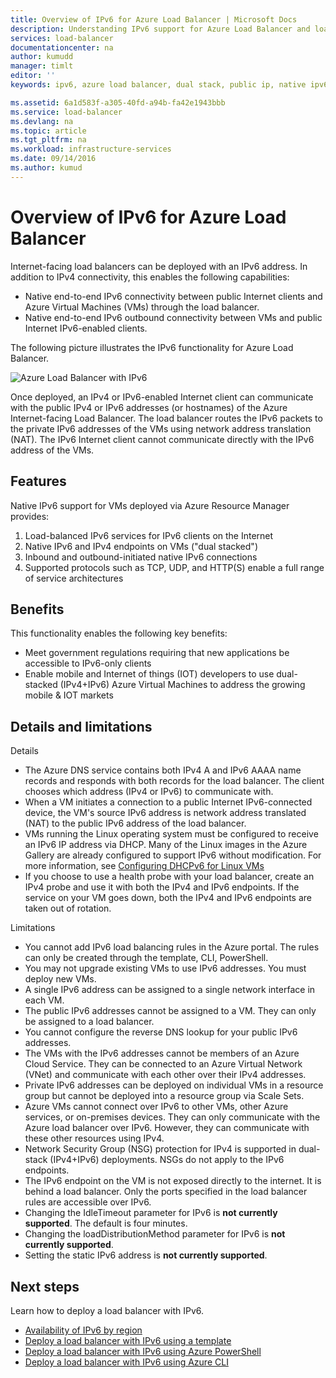 ```yaml
---
title: Overview of IPv6 for Azure Load Balancer | Microsoft Docs
description: Understanding IPv6 support for Azure Load Balancer and load-balanced VMs.
services: load-balancer
documentationcenter: na
author: kumudd
manager: timlt
editor: ''
keywords: ipv6, azure load balancer, dual stack, public ip, native ipv6, mobile, iot

ms.assetid: 6a1d583f-a305-40fd-a94b-fa42e1943bbb
ms.service: load-balancer
ms.devlang: na
ms.topic: article
ms.tgt_pltfrm: na
ms.workload: infrastructure-services
ms.date: 09/14/2016
ms.author: kumud
---
```


# Overview of IPv6 for Azure Load Balancer

Internet-facing load balancers can be deployed with an IPv6 address. In addition to IPv4 connectivity, this enables the following capabilities:

* Native end-to-end IPv6 connectivity between public Internet clients and Azure Virtual Machines (VMs) through the load balancer.
* Native end-to-end IPv6 outbound connectivity between VMs and public Internet IPv6-enabled clients.

The following picture illustrates the IPv6 functionality for Azure Load Balancer.

![Azure Load Balancer with IPv6](./media/load-balancer-ipv6-overview/load-balancer-ipv6.png)

Once deployed, an IPv4 or IPv6-enabled Internet client can communicate with the public IPv4 or IPv6 addresses (or hostnames) of the Azure Internet-facing Load Balancer. The load balancer routes the IPv6 packets to the private IPv6 addresses of the VMs using network address translation (NAT). The IPv6 Internet client cannot communicate directly with the IPv6 address of the VMs.

## Features

Native IPv6 support for VMs deployed via Azure Resource Manager provides:

1. Load-balanced IPv6 services for IPv6 clients on the Internet
2. Native IPv6 and IPv4 endpoints on VMs ("dual stacked")
3. Inbound and outbound-initiated native IPv6 connections
4. Supported protocols such as TCP, UDP, and HTTP(S) enable a full range of service architectures

## Benefits

This functionality enables the following key benefits:

* Meet government regulations requiring that new applications be accessible to IPv6-only clients
* Enable mobile and Internet of things (IOT) developers to use dual-stacked (IPv4+IPv6) Azure Virtual Machines to address the growing mobile & IOT markets

## Details and limitations

Details

* The Azure DNS service contains both IPv4 A and IPv6 AAAA name records and responds with both records for the load balancer. The client chooses which address (IPv4 or IPv6) to communicate with.
* When a VM initiates a connection to a public Internet IPv6-connected device, the VM's source IPv6 address is network address translated (NAT) to the public IPv6 address of the load balancer.
* VMs running the Linux operating system must be configured to receive an IPv6 IP address via DHCP. Many of the Linux images in the Azure Gallery are already configured to support IPv6 without modification. For more information, see [Configuring DHCPv6 for Linux VMs](load-balancer-ipv6-for-linux.md)
* If you choose to use a health probe with your load balancer, create an IPv4 probe and use it with both the IPv4 and IPv6 endpoints. If the service on your VM goes down, both the IPv4 and IPv6 endpoints are taken out of rotation.

Limitations

* You cannot add IPv6 load balancing rules in the Azure portal. The rules can only be created through the template, CLI, PowerShell.
* You may not upgrade existing VMs to use IPv6 addresses. You must deploy new VMs.
* A single IPv6 address can be assigned to a single network interface in each VM.
* The public IPv6 addresses cannot be assigned to a VM. They can only be assigned to a load balancer.
* You cannot configure the reverse DNS lookup for your public IPv6 addresses.
* The VMs with the IPv6 addresses cannot be members of an Azure Cloud Service. They can be connected to an Azure Virtual Network (VNet) and communicate with each other over their IPv4 addresses.
* Private IPv6 addresses can be deployed on individual VMs in a resource group but cannot be deployed into a resource group via Scale Sets.
* Azure VMs cannot connect over IPv6 to other VMs, other Azure services, or on-premises devices. They can only communicate with the Azure load balancer over IPv6. However, they can communicate with these other resources using IPv4.
* Network Security Group (NSG) protection for IPv4 is supported in dual-stack (IPv4+IPv6) deployments. NSGs do not apply to the IPv6 endpoints.
* The IPv6 endpoint on the VM is not exposed directly to the internet. It is behind a load balancer. Only the ports specified in the load balancer rules are accessible over IPv6.
* Changing the IdleTimeout parameter for IPv6 is **not currently supported**. The default is four minutes.
* Changing the loadDistributionMethod parameter for IPv6 is **not currently supported**.
* Setting the static IPv6 address is **not currently supported**.

## Next steps

Learn how to deploy a load balancer with IPv6.

* [Availability of IPv6 by region](https://go.microsoft.com/fwlink/?linkid=828357)
* [Deploy a load balancer with IPv6 using a template](load-balancer-ipv6-internet-template.md)
* [Deploy a load balancer with IPv6 using Azure PowerShell](load-balancer-ipv6-internet-ps.md)
* [Deploy a load balancer with IPv6 using Azure CLI](load-balancer-ipv6-internet-cli.md)
